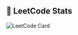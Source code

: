 ## 🧠 LeetCode Stats
![LeetCode Card](https://leetcard.jacoblin.cool/Pravendrakhichi?theme=unicorn&font=code&ext=contest|width=100)



